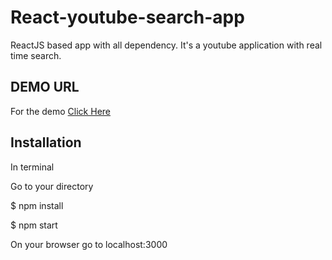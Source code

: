 # React-youtube-search-app
ReactJS based app with all dependency. It's a youtube application with real time search.

## DEMO URL

For the demo <a href="http://www.flashaddicts.com/experiment/react-youtube-search-app/">Click Here</a>

## Installation
<p>In terminal</p>
<p>Go to your directory</p>
<p>$ npm install</p>
<p>$ npm start</p>
<p>On your browser go to localhost:3000</p>
